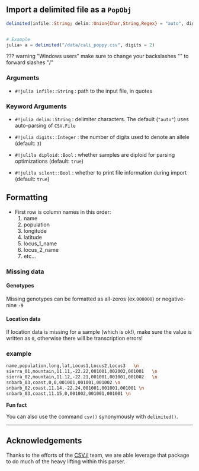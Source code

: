 ## Import a delimited file as a `PopObj`

```julia
delimited(infile::String; delim::Union{Char,String,Regex} = "auto", digits::Int = 3, diploid::Bool = true, silent::Bool = false)


# Example
julia> a = delimited("/data/cali_poppy.csv", digits = 2)
```

??? warning "Windows users"
    make sure to change your backslashes "\" to forward slashes "/" 

### Arguments

- `#!julia infile::String` : path to the input file, in quotes

### Keyword Arguments

- `#!julia delim::String` : delimiter characters. The default (`"auto"`) uses auto-parsing of `CSV.File`

- `#!julia digits::Integer` : the number of digits used to denote an allele (default: `3`)
- `#!julila diploid::Bool`  : whether samples are diploid for parsing optimizations (default: `true`)
- `#!julila silent::Bool` : whether to print file information during import (default: `true`)



## Formatting

- First row is column names in this order:
  1. name
  2. population
  3. longitude
  4. latitude
  5. locus_1_name
  6. locus_2_name
  7. etc...

### Missing data
#### Genotypes
Missing genotypes can be formatted as all-zeros (ex.`000000`) or negative-nine `-9`

#### Location data
If location data is missing for a sample (which is ok!), make sure the value is written
as `0`, otherwise there will be transcription errors!

### example
```bash
name,population,long,lat,Locus1,Locus2,Locus3   \n
sierra_01,mountain,11.11,-22.22,001001,002002,001001   \n
sierra_02,mountain,11.12,-22.21,001001,001001,001002   \n
snbarb_03,coast,0,0,001001,001001,001002 \n
snbarb_02,coast,11.14,-22.24,001001,001001,001001 \n
snbarb_03,coast,11.15,0,001002,001001,001001 \n
```

**Fun fact**

You can also use the command `csv()` synonymously with `delimited()`. 

-------------

## Acknowledgements

Thanks to the efforts of the [CSV.jl](https://github.com/JuliaData/CSV.jl) team, we are able leverage that package to do much of the heavy lifting within this parser. 